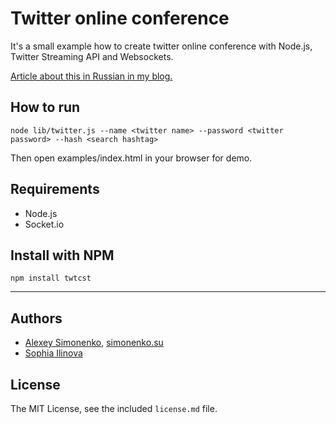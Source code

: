 # Twitter online conference

It's a small example how to create twitter online conference with Node.js, Twitter Streaming API and Websockets.

[Article about this in Russian in my blog.](http://simonenko.su/53381781858/pulse-of-web-developments)

## How to run

	node lib/twitter.js --name <twitter name> --password <twitter password> --hash <search hashtag>

Then open examples/index.html in your browser for demo.

## Requirements

  * Node.js
  * Socket.io

## Install with NPM

	npm install twtcst

---

## Authors

* [Alexey Simonenko](mailto:alexey@simonenko.su), [simonenko.su](http://simonenko.su)
* [Sophia Ilinova](mailto:tavsophi@gmail.com)

## License

The MIT License, see the included `license.md` file.